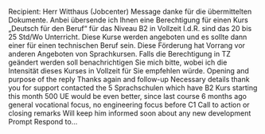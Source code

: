 Recipient: Herr Witthaus (Jobcenter)
Message
danke für die übermittelten Dokumente. Anbei übersende ich Ihnen eine Berechtigung für einen Kurs „Deutsch für den Beruf“ für das Niveau B2 in Vollzeit I.d.R. sind das 20 bis 25 Std/Wo Unterricht. Diese Kurse werden angeboten und es sollte dann einer für einen technischen Beruf sein. Diese Förderung hat Vorrang vor anderen Angeboten von Sprachkursen. Falls die Berechtigung in TZ geändert werden soll benachrichtigen Sie mich bitte, wobei ich die Intensität dieses Kurses in Vollzeit für Sie empfehlen würde.
Opening and purpose of the reply
Thanks again and follow-up
Necessary details
thank you for support
contacted the 5 Sprachschulen which have B2 Kurs starting this month
500 UE would be even better, since last course 6 months ago
general vocational focus, no engineering focus before C1
Call to action or closing remarks
Will keep him informed soon about any new development
Prompt
Respond to...
